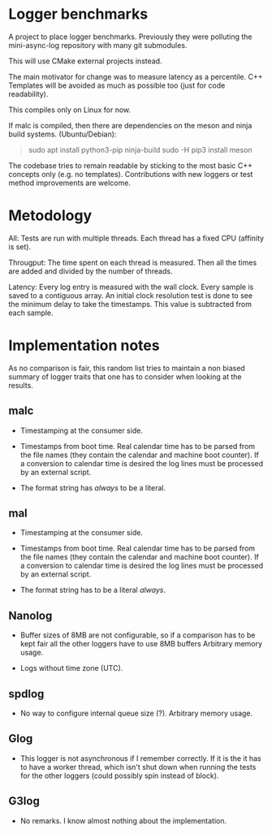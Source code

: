 Logger benchmarks
=================

A project to place logger benchmarks. Previously they were polluting the
mini-async-log repository with many git submodules.

This will use CMake external projects instead.

The main motivator for change was to measure latency as a percentile. C++
Templates will be avoided as much as possible too (just for code readability).

This compiles only on Linux for now.

If malc is compiled, then there are dependencies on the meson and ninja build
systems. (Ubuntu/Debian):

> sudo apt install python3-pip ninja-build
> sudo -H pip3 install meson

The codebase tries to remain readable by sticking to the most basic C++ concepts
only (e.g. no templates). Contributions with new loggers or test method
improvements are welcome.

Metodology
==========

All: Tests are run with multiple threads. Each thread has a fixed CPU (affinity
is set).

Througput: The time spent on each thread is measured. Then all the times are
added and divided by the number of threads.

Latency: Every log entry is measured with the wall clock. Every sample is saved
to a contiguous array. An initial clock resolution test is done to see the
minimum delay to take the timestamps. This value is subtracted from each
sample.

Implementation notes
====================

As no comparison is fair, this random list tries to maintain a non biased
summary of logger traits that one has to consider when looking at the results.

malc
----

* Timestamping at the consumer side.

* Timestamps from boot time. Real calendar time has to be parsed from the file
  names (they contain the calendar and machine boot counter). If a conversion
  to calendar time is desired the log lines must be processed by an external
  script.

* The format string has _always_ to be a literal.

mal
---

* Timestamping at the consumer side.

* Timestamps from boot time. Real calendar time has to be parsed from the file
  names (they contain the calendar and machine boot counter). If a conversion
  to calendar time is desired the log lines must be processed by an external
  script.

* The format string has to be a literal _always_.

Nanolog
-------

* Buffer sizes of 8MB are not configurable, so if a comparison has to be kept
  fair all the other loggers have to use 8MB buffers Arbitrary memory usage.

* Logs without time zone (UTC).

spdlog
------

* No way to configure internal queue size (?). Arbitrary memory usage.

Glog
----

* This logger is not asynchronous if I remember correctly. If it is the it has
  to have a worker thread, which isn't shut down when running the tests for the
  other loggers (could possibly spin instead of block).

G3log
-----

* No remarks. I know almost nothing about the implementation.
